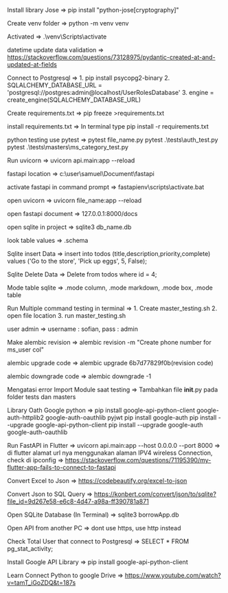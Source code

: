 Install library Jose
=> pip install "python-jose[cryptography]"

Create venv folder
=> python -m venv venv

Activated
=> .\venv\Scripts\activate

datetime update data validation
=> https://stackoverflow.com/questions/73128975/pydantic-created-at-and-updated-at-fields

Connect to Postgresql
=> 1. pip install psycopg2-binary 2. SQLALCHEMY_DATABASE_URL = 'postgresql://postgres:admin@localhost/UserRolesDatabase' 3. engine = create_engine(SQLALCHEMY_DATABASE_URL)

Create requirements.txt
=> pip freeze >requirements.txt

install requirements.txt
=> In terminal type pip install -r requirements.txt

python testing use pytest
=> pytest file_name.py pytest .\tests\auth_test.py pytest .\tests\masters\ms_category_test.py

Run uvicorn
=> uvicorn api.main:app --reload

fastapi location
=> c:\user\samuel\Document\fastapi

activate fastapi in command prompt
=> fastapienv\scripts\activate.bat

open uvicorn
=> uvicorn file_name:app --reload

open fastapi document
=> 127.0.0.1:8000/docs

open sqlite in project
=> sqlite3 db_name.db

look table values
=> .schema

Sqlite insert Data
=> insert into todos (title,description,priority,complete) values ('Go to the store', 'Pick up eggs', 5, False);

Sqlite Delete Data
=> Delete from todos where id = 4;

Mode table sqlite
=> .mode column, .mode markdown, .mode box, .mode table

Run Multiple command testing in terminal
=> 1. Create master_testing.sh 2. open file location 3. run master_testing.sh

user admin
=> username : sofian, pass : admin

Make alembic revision
=> alembic revision -m "Create phone number for ms_user col"

alembic upgrade code
=> alembic upgrade 6b7d77829f0b(revision code)

alembic downgrade code
=> alembic downgrade -1

Mengatasi error Import Module saat testing
=> Tambahkan file **init**.py pada folder tests dan masters

Library Oath Google python
=> pip install google-api-python-client google-auth-httplib2 google-auth-oauthlib pyjwt
pip install google-auth
pip install --upgrade google-api-python-client
pip install --upgrade google-auth google-auth-oauthlib

Run FastAPI in Flutter
=> uvicorn api.main:app --host 0.0.0.0 --port 8000
=> di flutter alamat url nya menggunakan alaman IPV4 wireless Connection, check di ipconfig
=> https://stackoverflow.com/questions/71195390/my-flutter-app-fails-to-connect-to-fastapi

Convert Excel to Json
=> https://codebeautify.org/excel-to-json

Convert Json to SQL Query
=> https://konbert.com/convert/json/to/sqlite?file_id=9d267e58-e6c8-4d47-a98a-ff390781a871

Open SQLite Database (In Terminal)
=> sqlite3 borrowApp.db

Open API from another PC
=> dont use https, use http instead

Check Total User that connect to Postgresql
=> SELECT \* FROM pg_stat_activity;

Install Google API Library
=> pip install google-api-python-client

Learn Connect Python to google Drive
=> https://www.youtube.com/watch?v=tamT_iGoZDQ&t=187s
